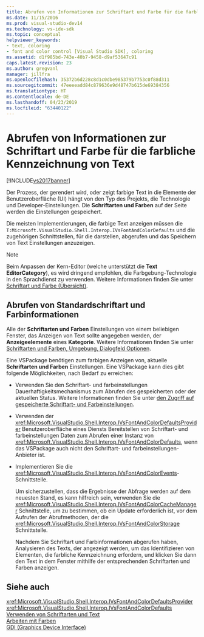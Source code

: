 ```yaml
---
title: Abrufen von Informationen zur Schriftart und Farbe für die farbliche Kennzeichnung von Text | Microsoft-Dokumentation
ms.date: 11/15/2016
ms.prod: visual-studio-dev14
ms.technology: vs-ide-sdk
ms.topic: conceptual
helpviewer_keywords:
- text, coloring
- font and color control [Visual Studio SDK], coloring
ms.assetid: d1f985bd-743e-40b7-9458-d9af53647c91
caps.latest.revision: 23
ms.author: gregvanl
manager: jillfra
ms.openlocfilehash: 35372b6d228c8d1c0dbe985379b7753c0f88d311
ms.sourcegitcommit: 47eeeeadd84c879636e9d48747b615de69384356
ms.translationtype: HT
ms.contentlocale: de-DE
ms.lasthandoff: 04/23/2019
ms.locfileid: "63440122"
---
```

# <a name="getting-font-and-color-information-for-text-colorization"></a>Abrufen von Informationen zur Schriftart und Farbe für die farbliche Kennzeichnung von Text
[!INCLUDE[vs2017banner](../includes/vs2017banner.md)]

Der Prozess, der gerendert wird, oder zeigt farbige Text in die Elemente der Benutzeroberfläche (UI) hängt von den Typ des Projekts, die Technologie und Developer-Einstellungen. Die **Schriftarten und Farben** auf der Seite werden die Einstellungen gespeichert.  
  
 Die meisten Implementierungen, die farbige Text anzeigen müssen die `T:Microsoft.VisualStudio.Shell.Interop.IVsFontAndColorDefaults` und die zugehörigen Schnittstellen, für die darstellen, abgerufen und das Speichern von Text Einstellungen anzuzeigen.  
  
> [!NOTE]
> Beim Anpassen der Kern-Editor (welche unterstützt die **Text EditorCategory**), es wird dringend empfohlen, die Farbgebung-Technologie in den Sprachdienst zu verwenden. Weitere Informationen finden Sie unter [Schriftart und Farbe (Übersicht)](../extensibility/font-and-color-overview.md).  
  
## <a name="getting-default-font-and-color-information"></a>Abrufen von Standardschriftart und Farbinformationen  
 Alle der **Schriftarten und Farben** Einstellungen von einem beliebigen Fenster, das Anzeigen von Text sollte angegeben werden, der **Anzeigeelemente** eines **Kategorie**. Weitere Informationen finden Sie unter [Schriftarten und Farben, Umgebung, Dialogfeld Optionen](../ide/reference/fonts-and-colors-environment-options-dialog-box.md).  
  
 Eine VSPackage benötigen zum farbigen Anzeigen von, aktuelle **Schriftarten und Farben** Einstellungen. Eine VSPackage kann dies gibt folgende Möglichkeiten, nach Bedarf zu erreichen:  
  
- Verwenden Sie den Schriftart- und farbeinstellungen Dauerhaftigkeitsmechanismus zum Abrufen des gespeicherten oder der aktuellen Status. Weitere Informationen finden Sie unter [den Zugriff auf gespeicherte Schriftart- und Farbeinstellungen](../extensibility/accessing-stored-font-and-color-settings.md).  
  
- Verwenden der <xref:Microsoft.VisualStudio.Shell.Interop.IVsFontAndColorDefaultsProvider> Benutzeroberfläche eines Diensts Bereitstellen von Schriftart- und farbeinstellungen Daten zum Abrufen einer Instanz von <xref:Microsoft.VisualStudio.Shell.Interop.IVsFontAndColorDefaults>, wenn das VSPackage auch nicht den Schriftart- und farbeinstellungen-Anbieter ist.  
  
- Implementieren Sie die <xref:Microsoft.VisualStudio.Shell.Interop.IVsFontAndColorEvents>-Schnittstelle.  
  
  Um sicherzustellen, dass die Ergebnisse der Abfrage werden auf dem neuesten Stand, es kann hilfreich sein, verwenden Sie die <xref:Microsoft.VisualStudio.Shell.Interop.IVsFontAndColorCacheManager> Schnittstelle, um zu bestimmen, ob ein Update erforderlich ist, vor dem Aufrufen der Abrufmethoden, der die <xref:Microsoft.VisualStudio.Shell.Interop.IVsFontAndColorStorage> Schnittstelle.  
  
  Nachdem Sie Schriftart und Farbinformationen abgerufen haben, Analysieren des Texts, der angezeigt werden, um das Identifizieren von Elementen, die farbliche Kennzeichnung erfordern, und klicken Sie dann den Text in dem Fenster mithilfe der entsprechenden Schriftarten und Farben anzeigen.  
  
## <a name="see-also"></a>Siehe auch  
 <xref:Microsoft.VisualStudio.Shell.Interop.IVsFontAndColorDefaultsProvider>   
 <xref:Microsoft.VisualStudio.Shell.Interop.IVsFontAndColorDefaults>   
 [Verwenden von Schriftarten und Text](http://msdn.microsoft.com/library/d43640f3-da94-4df2-a29d-a9d021a1c069)   
 [Arbeiten mit Farben](http://msdn.microsoft.com/library/d34ff96f-241d-494f-abdd-13811ada8cd3)   
 [GDI (Graphics Device Interface)](http://msdn.microsoft.com/7e1d4540-bb2e-4257-8eee-eee376acba83)
